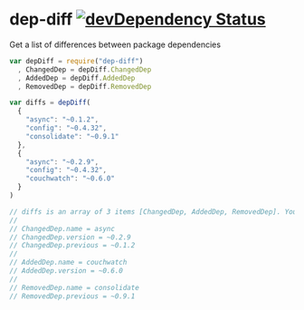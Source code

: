 dep-diff [![devDependency Status](https://david-dm.org/alanshaw/dep-diff/dev-status.png)](https://david-dm.org/alanshaw/dep-diff#info=devDependencies)
========

Get a list of differences between package dependencies

```javascript
var depDiff = require("dep-diff")
  , ChangedDep = depDiff.ChangedDep
  , AddedDep = depDiff.AddedDep
  , RemovedDep = depDiff.RemovedDep

var diffs = depDiff(
  {
    "async": "~0.1.2",
    "config": "~0.4.32",
    "consolidate": "~0.9.1"
  },
  {
    "async": "~0.2.9",
    "config": "~0.4.32",
    "couchwatch": "~0.6.0"
  }
)

// diffs is an array of 3 items [ChangedDep, AddedDep, RemovedDep]. You use instanceof to determine the diff type.
//
// ChangedDep.name = async
// ChangedDep.version = ~0.2.9
// ChangedDep.previous = ~0.1.2
//
// AddedDep.name = couchwatch
// AddedDep.version = ~0.6.0
//
// RemovedDep.name = consolidate
// RemovedDep.previous = ~0.9.1
```
